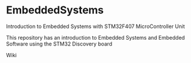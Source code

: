 # EmbeddedSystems
Introduction to Embedded Systems with STM32F407 MicroController Unit


This repository has an introduction to Embedded Systems and Embedded Software using the STM32 Discovery board


Wiki 
